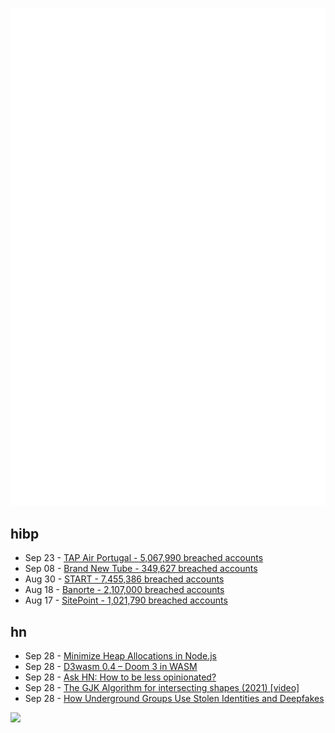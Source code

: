 ![Metrics](https://raw.githubusercontent.com/phixion/phixion/master/metrics.svg)

## hibp

<!--
for https://github.com/phixion/phixion/blob/main/.github/workflows/feeds.yml
-->
<!--START_SECTION:haveibeenpwnd-->
- Sep 23 - [TAP Air Portugal - 5,067,990 breached accounts](https://haveibeenpwned.com/PwnedWebsites#TAPAirPortugal)
- Sep 08 - [Brand New Tube - 349,627 breached accounts](https://haveibeenpwned.com/PwnedWebsites#BrandNewTube)
- Aug 30 - [START - 7,455,386 breached accounts](https://haveibeenpwned.com/PwnedWebsites#Start)
- Aug 18 - [Banorte - 2,107,000 breached accounts](https://haveibeenpwned.com/PwnedWebsites#Banorte)
- Aug 17 - [SitePoint - 1,021,790 breached accounts](https://haveibeenpwned.com/PwnedWebsites#SitePoint)
<!--END_SECTION:haveibeenpwnd-->

## hn

<!--
for https://github.com/phixion/phixion/blob/main/.github/workflows/feeds.yml
-->
<!--START_SECTION:hn-->
- Sep 28 - [Minimize Heap Allocations in Node.js](https://blog.appsignal.com/2022/09/28/minimize-heap-allocations-in-nodejs.html)
- Sep 28 - [D3wasm 0.4 – Doom 3 in WASM](https://wasm.continuation-labs.com/d3demo/)
- Sep 28 - [Ask HN: How to be less opinionated?](https://news.ycombinator.com/item?id=33006368)
- Sep 28 - [The GJK Algorithm for intersecting shapes (2021) [video]](https://www.youtube.com/watch?v=ajv46BSqcK4)
- Sep 28 - [How Underground Groups Use Stolen Identities and Deepfakes](https://www.trendmicro.com/en_us/research/22/i/how-underground-groups-use-stolen-identities-and-deepfakes.html)
<!--END_SECTION:hn-->

<!--
for https://yhype.me
-->
![](https://hit.yhype.me/github/profile?user_id=13013670)
